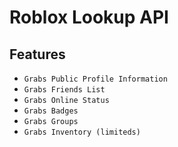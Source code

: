 # Roblox Lookup API
## Features
- `Grabs Public Profile Information`
- `Grabs Friends List`
- `Grabs Online Status`
- `Grabs Badges`
- `Grabs Groups`
- `Grabs Inventory (limiteds)`
